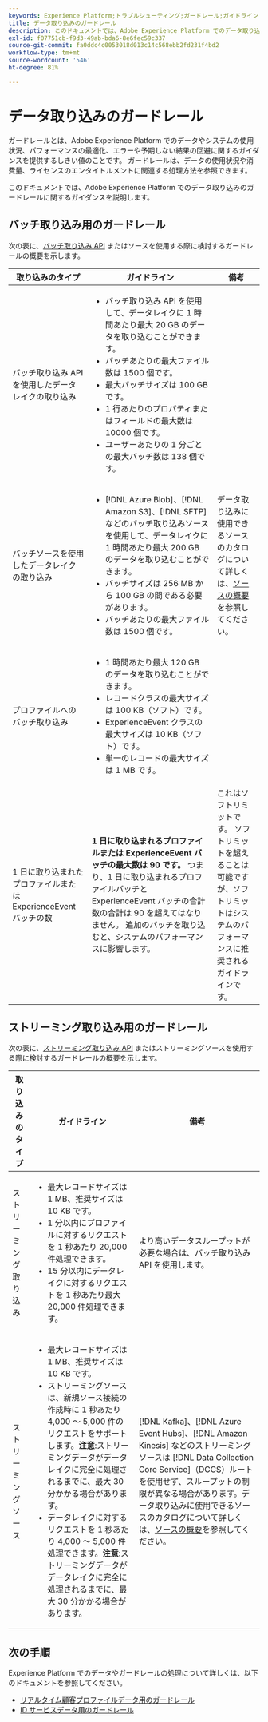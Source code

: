 ```yaml
---
keywords: Experience Platform;トラブルシューティング;ガードレール;ガイドライン;
title: データ取り込みのガードレール
description: このドキュメントでは、Adobe Experience Platform でのデータ取り込みのガードレールに関するガイダンスを説明します。
exl-id: f07751cb-f9d3-49ab-bda6-8e6fec59c337
source-git-commit: fa0ddc4c0053018d013c14c568ebb2fd231f4bd2
workflow-type: tm+mt
source-wordcount: '546'
ht-degree: 81%

---
```


# データ取り込みのガードレール

ガードレールとは、Adobe Experience Platform でのデータやシステムの使用状況、パフォーマンスの最適化、エラーや予期しない結果の回避に関するガイダンスを提供するしきい値のことです。 ガードレールは、データの使用状況や消費量、ライセンスのエンタイトルメントに関連する処理方法を参照できます。

このドキュメントでは、Adobe Experience Platform でのデータ取り込みのガードレールに関するガイダンスを説明します。

## バッチ取り込み用のガードレール

次の表に、[バッチ取り込み API](./batch-ingestion/overview.md) またはソースを使用する際に検討するガードレールの概要を示します。

| 取り込みのタイプ | ガイドライン | 備考 |
| --- | --- | --- |
| バッチ取り込み API を使用したデータレイクの取り込み | <ul><li>バッチ取り込み API を使用して、データレイクに 1 時間あたり最大 20 GB のデータを取り込むことができます。</li><li>バッチあたりの最大ファイル数は 1500 個です。</li><li>最大バッチサイズは 100 GB です。</li><li>1 行あたりのプロパティまたはフィールドの最大数は 10000 個です。</li><li>ユーザーあたりの 1 分ごとの最大バッチ数は 138 個です。</li></ul> |
| バッチソースを使用したデータレイクの取り込み | <ul><li>[!DNL Azure Blob]、[!DNL Amazon S3]、[!DNL SFTP] などのバッチ取り込みソースを使用して、データレイクに1 時間あたり最大 200 GB のデータを取り込むことができます。</li><li>バッチサイズは 256 MB から 100 GB の間である必要があります。</li><li>バッチあたりの最大ファイル数は 1500 個です。</li></ul> | データ取り込みに使用できるソースのカタログについて詳しくは、[ソースの概要](../sources/home.md)を参照してください。 |
| プロファイルへのバッチ取り込み | <ul><li>1 時間あたり最大 120 GB のデータを取り込むことができます。</li><li>レコードクラスの最大サイズは 100 KB（ソフト）です。</li><li>ExperienceEvent クラスの最大サイズは 10 KB（ソフト）です。</li><li>単一のレコードの最大サイズは 1 MB です。</li></ul> |
| 1 日に取り込まれたプロファイルまたは ExperienceEvent バッチの数 | **1 日に取り込まれるプロファイルまたは ExperienceEvent バッチの最大数は 90 です。** つまり、1 日に取り込まれるプロファイルバッチと ExperienceEvent バッチの合計数の合計は 90 を超えてはなりません。 追加のバッチを取り込むと、システムのパフォーマンスに影響します。 | これはソフトリミットです。 ソフトリミットを超えることは可能ですが、ソフトリミットはシステムのパフォーマンスに推奨されるガイドラインです。 |

## ストリーミング取り込み用のガードレール

次の表に、[ストリーミング取り込み API](./streaming-ingestion/overview.md) またはストリーミングソースを使用する際に検討するガードレールの概要を示します。

| 取り込みのタイプ | ガイドライン | 備考 |
| --- | --- | --- |
| ストリーミング取り込み | <ul><li>最大レコードサイズは 1 MB、推奨サイズは 10 KB です。</li><li>1 分以内にプロファイルに対するリクエストを 1 秒あたり 20,000 件処理できます。</li><li>15 分以内にデータレイクに対するリクエストを 1 秒あたり最大 20,000 件処理できます。</li></ul> | より高いデータスループットが必要な場合は、バッチ取り込み API を使用します。 |
| ストリーミングソース | <ul><li>最大レコードサイズは 1 MB、推奨サイズは 10 KB です。</li><li>ストリーミングソースは、新規ソース接続の作成時に 1 秒あたり 4,000 ～ 5,000 件のリクエストをサポートします。**注意**:ストリーミングデータがデータレイクに完全に処理されるまでに、最大 30 分かかる場合があります。</li><li>データレイクに対するリクエストを 1 秒あたり 4,000 ～ 5,000 件処理できます。**注意**:ストリーミングデータがデータレイクに完全に処理されるまでに、最大 30 分かかる場合があります。</li></ul> | [!DNL Kafka]、[!DNL Azure Event Hubs]、[!DNL Amazon Kinesis] などのストリーミングソースは [!DNL Data Collection Core Service]（DCCS）ルートを使用せず、スループットの制限が異なる場合があります。データ取り込みに使用できるソースのカタログについて詳しくは、[ソースの概要](../sources/home.md)を参照してください。 |

## 次の手順

Experience Platform でのデータやガードレールの処理について詳しくは、以下のドキュメントを参照してください。

* [リアルタイム顧客プロファイルデータ用のガードレール](../profile/guardrails.md)
* [ID サービスデータ用のガードレール](../identity-service/guardrails.md)
